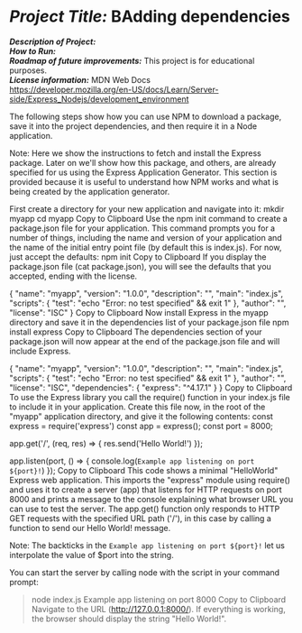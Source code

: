 # <h1><strong><em>Project Title:</em></strong> BAdding dependencies</H1>
<strong><em>Description of Project:</em></strong><br>
<strong><em>How to Run:</em></strong>  <br>
<strong><em>Roadmap of future improvements:</em></strong>  This project is for educational purposes. <br>
<strong><em>License information:</em></strong>  MDN Web Docs <br>
https://developer.mozilla.org/en-US/docs/Learn/Server-side/Express_Nodejs/development_environment

The following steps show how you can use NPM to download a package, save it into the project dependencies, and then require it in a Node application.

Note: Here we show the instructions to fetch and install the Express package. Later on we'll show how this package, and others, are already specified for us using the Express Application Generator. This section is provided because it is useful to understand how NPM works and what is being created by the application generator.

First create a directory for your new application and navigate into it:
mkdir myapp
cd myapp
Copy to Clipboard
Use the npm init command to create a package.json file for your application. This command prompts you for a number of things, including the name and version of your application and the name of the initial entry point file (by default this is index.js). For now, just accept the defaults:
npm init
Copy to Clipboard
If you display the package.json file (cat package.json), you will see the defaults that you accepted, ending with the license.

{
  "name": "myapp",
  "version": "1.0.0",
  "description": "",
  "main": "index.js",
  "scripts": {
    "test": "echo \"Error: no test specified\" && exit 1"
  },
  "author": "",
  "license": "ISC"
}
Copy to Clipboard
Now install Express in the myapp directory and save it in the dependencies list of your package.json file
npm install express
Copy to Clipboard
The dependencies section of your package.json will now appear at the end of the package.json file and will include Express.

{
  "name": "myapp",
  "version": "1.0.0",
  "description": "",
  "main": "index.js",
  "scripts": {
    "test": "echo \"Error: no test specified\" && exit 1"
  },
  "author": "",
  "license": "ISC",
  "dependencies": {
    "express": "^4.17.1"
  }
}
Copy to Clipboard
To use the Express library you call the require() function in your index.js file to include it in your application. Create this file now, in the root of the "myapp" application directory, and give it the following contents:
const express = require('express')
const app = express();
const port = 8000;

app.get('/', (req, res) => {
  res.send('Hello World!')
});

app.listen(port, () => {
  console.log(`Example app listening on port ${port}!`)
});
Copy to Clipboard
This code shows a minimal "HelloWorld" Express web application. This imports the "express" module using require() and uses it to create a server (app) that listens for HTTP requests on port 8000 and prints a message to the console explaining what browser URL you can use to test the server. The app.get() function only responds to HTTP GET requests with the specified URL path ('/'), in this case by calling a function to send our Hello World! message.

Note: The backticks in the `Example app listening on port ${port}!` let us interpolate the value of $port into the string.

You can start the server by calling node with the script in your command prompt:
>node index.js
Example app listening on port 8000
Copy to Clipboard
Navigate to the URL (http://127.0.0.1:8000/). If everything is working, the browser should display the string "Hello World!".
